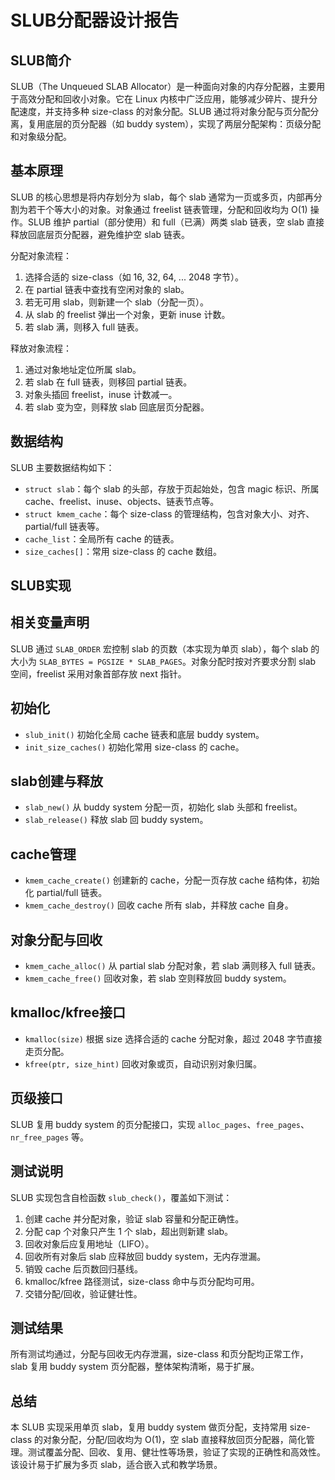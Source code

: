 SLUB分配器设计报告
================

SLUB简介
--------

SLUB（The Unqueued SLAB Allocator）是一种面向对象的内存分配器，主要用于高效分配和回收小对象。它在 Linux 内核中广泛应用，能够减少碎片、提升分配速度，并支持多种 size-class 的对象分配。SLUB 通过将对象分配与页分配分离，复用底层的页分配器（如 buddy system），实现了两层分配架构：页级分配和对象级分配。

基本原理
--------

SLUB 的核心思想是将内存划分为 slab，每个 slab 通常为一页或多页，内部再分割为若干个等大小的对象。对象通过 freelist 链表管理，分配和回收均为 O(1) 操作。SLUB 维护 partial（部分使用）和 full（已满）两类 slab 链表，空 slab 直接释放回底层页分配器，避免维护空 slab 链表。

分配对象流程：

1. 选择合适的 size-class（如 16, 32, 64, ... 2048 字节）。
2. 在 partial 链表中查找有空闲对象的 slab。
3. 若无可用 slab，则新建一个 slab（分配一页）。
4. 从 slab 的 freelist 弹出一个对象，更新 inuse 计数。
5. 若 slab 满，则移入 full 链表。

释放对象流程：

1. 通过对象地址定位所属 slab。
2. 若 slab 在 full 链表，则移回 partial 链表。
3. 对象头插回 freelist，inuse 计数减一。
4. 若 slab 变为空，则释放 slab 回底层页分配器。

数据结构
--------

SLUB 主要数据结构如下：

- `struct slab`：每个 slab 的头部，存放于页起始处，包含 magic 标识、所属 cache、freelist、inuse、objects、链表节点等。
- `struct kmem_cache`：每个 size-class 的管理结构，包含对象大小、对齐、partial/full 链表等。
- `cache_list`：全局所有 cache 的链表。
- `size_caches[]`：常用 size-class 的 cache 数组。

SLUB实现
--------

相关变量声明
------------

SLUB 通过 `SLAB_ORDER` 宏控制 slab 的页数（本实现为单页 slab），每个 slab 的大小为 `SLAB_BYTES = PGSIZE * SLAB_PAGES`。对象分配时按对齐要求分割 slab 空间，freelist 采用对象首部存放 next 指针。

初始化
------

- `slub_init()` 初始化全局 cache 链表和底层 buddy system。
- `init_size_caches()` 初始化常用 size-class 的 cache。

slab创建与释放
-------------

- `slab_new()` 从 buddy system 分配一页，初始化 slab 头部和 freelist。
- `slab_release()` 释放 slab 回 buddy system。

cache管理
---------

- `kmem_cache_create()` 创建新的 cache，分配一页存放 cache 结构体，初始化 partial/full 链表。
- `kmem_cache_destroy()` 回收 cache 所有 slab，并释放 cache 自身。

对象分配与回收
-------------

- `kmem_cache_alloc()` 从 partial slab 分配对象，若 slab 满则移入 full 链表。
- `kmem_cache_free()` 回收对象，若 slab 空则释放回 buddy system。

kmalloc/kfree接口
----------------

- `kmalloc(size)` 根据 size 选择合适的 cache 分配对象，超过 2048 字节直接走页分配。
- `kfree(ptr, size_hint)` 回收对象或页，自动识别对象归属。

页级接口
--------

SLUB 复用 buddy system 的页分配接口，实现 `alloc_pages`、`free_pages`、`nr_free_pages` 等。

测试说明
--------

SLUB 实现包含自检函数 `slub_check()`，覆盖如下测试：

1. 创建 cache 并分配对象，验证 slab 容量和分配正确性。
2. 分配 cap 个对象只产生 1 个 slab，超出则新建 slab。
3. 回收对象后应复用地址（LIFO）。
4. 回收所有对象后 slab 应释放回 buddy system，无内存泄漏。
5. 销毁 cache 后页数回归基线。
6. kmalloc/kfree 路径测试，size-class 命中与页分配均可用。
7. 交错分配/回收，验证健壮性。

测试结果
--------

所有测试均通过，分配与回收无内存泄漏，size-class 和页分配均正常工作，slab 复用 buddy system 页分配器，整体架构清晰，易于扩展。

总结
----

本 SLUB 实现采用单页 slab，复用 buddy system 做页分配，支持常用 size-class 的对象分配，分配/回收均为 O(1)，空 slab 直接释放回页分配器，简化管理。测试覆盖分配、回收、复用、健壮性等场景，验证了实现的正确性和高效性。该设计易于扩展为多页 slab，适合嵌入式和教学场景。
